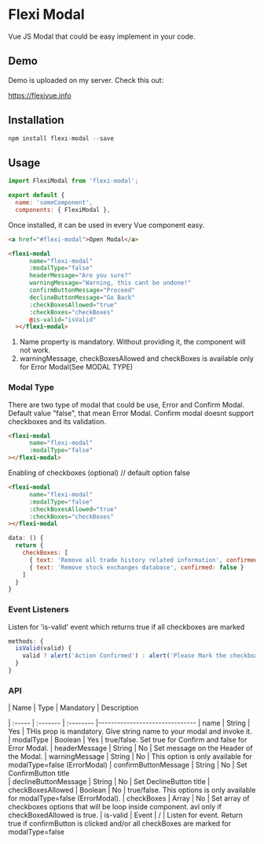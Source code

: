 # Flexi Modal

Vue JS Modal that could be easy implement in your code. 

## Demo

Demo is uploaded on my server. Check this out:

https://flexivue.info

## Installation

```js
npm install flexi-modal --save
```

## Usage

```js
import FlexiModal from 'flexi-modal';

export default {
  name: 'someComponent',
  components: { FlexiModal },
```

Once installed, it can be used in every Vue component easy.

```html
<a href="#flexi-modal">Open Modal</a>

<flexi-modal 
      name="flexi-modal"
      :modalType="false"
      headerMessage="Are you sure?"
      warningMessage="Warning, this cant be undone!"
      confirmButtonMessage="Proceed"
      declineButtonMessage="Go Back"
      :checkBoxesAllowed="true"
      :checkBoxes="checkBoxes"
      @is-valid="isValid"
  ></flexi-modal>

```

1. Name property is mandatory. Without providing it, the component will not work.
2. warningMessage, checkBoxesAllowed and checkBoxes is available only for Error Modal(See MODAL TYPE)

### Modal Type
There are two type of modal that could be use, Error and Confirm Modal.
Default value "false", that mean Error Modal. Confirm modal doesnt 
support checkboxes and its validation. 

```html
<flexi-modal 
      name="flexi-modal"
      :modalType="false"
></flexi-modal>
```

Enabling of checkboxes (optional) // default option false

```html
<flexi-modal 
      name="flexi-modal"
      :modalType="false"
      :checkBoxesAllowed="true"
      :checkBoxes="checkBoxes"
></flexi-modal
```

```js
data: () { 
  return {
    checkBoxes: [ 
      { text: 'Remove all trade history related information', confirmed: false },
      { text: 'Remove stock exchanges database', confirmed: false }
    ]  
  }
}
```

### Event Listeners 

Listen for 'is-valid' event which returns true if all checkboxes are marked

```js
methods: {
  isValid(valid) {
    valid ? alert('Action Confirmed') : alert('Please Mark the checkboxes in order to proceed the request');
  }
}
```


### API

| Name                    | Type        | Mandatory     | Description 

| :-----                  | :-------    | :--------     |------------------------------- 
| name                    | String      | Yes           | THis prop is mandatory. Give string name to your modal and invoke it.
| modalType               | Boolean     | Yes           | true/false. Set true for Confirm and false for Error Modal.
| headerMessage           | String      | No            | Set message on the Header of the Modal.
| warningMessage          | String      | No            | This option is only available for modalType=false (ErrorModal)
| confirmButtonMessage    | String      | No            | Set ConfirmButton title        
| declineButtonMessage    | String      | No            | Set DeclineButton title
| checkBoxesAllowed       | Boolean     | No            | true/false. This options is only available for modalType=false (ErrorModal).
| checkBoxes              | Array       | No            | Set array of checkboxes options that will be loop inside component. avl only if checkBoxedAllowed is true.
| is-valid                | Event       | /             | Listen for event. Return true if confirmButton is clicked and/or all checkBoxes are marked for modalType=false

